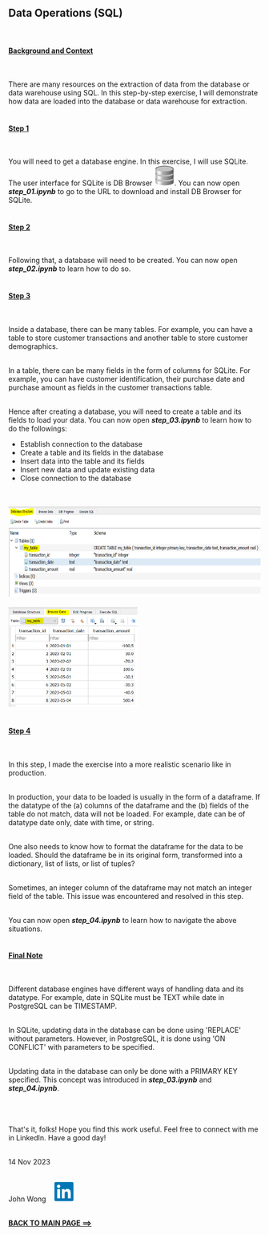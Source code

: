 ## **Data Operations (SQL)**
<br>

#### <u>**Background and Context**</u>
<br>

There are many resources on the extraction of data from the database or data warehouse using SQL. In this step-by-step exercise, I will demonstrate how data are loaded into the database or data warehouse for extraction.
<br>
<br>

#### <u>**Step 1**</u>
<br>

You will need to get a database engine. In this exercise, I will use SQLite. The user interface for SQLite is DB Browser <img src='db_browser.svg' height='40'>. You can now open ***step_01.ipynb*** to go to the URL to download and install DB Browser for SQLite.
<br>
<br>

#### <u>**Step 2**</u>
<br>

Following that, a database will need to be created. You can now open ***step_02.ipynb*** to learn how to do so.
<br>
<br>

#### <u>**Step 3**</u>
<br>

Inside a database, there can be many tables. For example, you can have a table to store customer transactions and another table to store customer demographics.
<br>
<br>

In a table, there can be many fields in the form of columns for SQLite. For example, you can have customer identification, their purchase date and purchase amount as fields in the customer transactions table.
<br>
<br>

Hence after creating a database, you will need to create a table and its fields to load your data. You can now open ***step_03.ipynb*** to learn how to do the followings:
* Establish connection to the database
* Create a table and its fields in the database
* Insert data into the table and its fields
* Insert new data and update existing data
* Close connection to the database
<br>
<br>

<img src='step_03a.PNG' height='180'>
<br>
<br>

<img src='step_03b.PNG' height='200'>
<br>
<br>

#### <u>**Step 4**</u>
<br>

In this step, I made the exercise into a more realistic scenario like in production.
<br>
<br>

In production, your data to be loaded is usually in the form of a dataframe. If the datatype of the (a) columns of the dataframe and the (b) fields of the table do not match, data will not be loaded. For example, date can be of datatype date only, date with time, or string.
<br>
<br>

One also needs to know how to format the dataframe for the data to be loaded. Should the dataframe be in its original form, transformed into a dictionary, list of lists, or list of tuples?
<br>
<br>

Sometimes, an integer column of the dataframe may not match an integer field of the table. This issue was encountered and resolved in this step.
<br>
<br>

You can now open ***step_04.ipynb*** to learn how to navigate the above situations.
<br>
<br>

#### <u>**Final Note**</u>
<br>

Different database engines have different ways of handling data and its datatype. For example, date in SQLite must be TEXT while date in PostgreSQL can be TIMESTAMP.
<br>
<br>

In SQLite, updating data in the database can be done using 'REPLACE' without parameters. However, in PostgreSQL, it is done using 'ON CONFLICT' with parameters to be specified.
<br>
<br>

Updating data in the database can only be done with a PRIMARY KEY specified. This concept was introduced in ***step_03.ipynb*** and ***step_04.ipynb***.
<br>
<br>
<br>
<br>

That's it, folks! Hope you find this work useful. Feel free to connect with me in LinkedIn. Have a good day!
<br>
<br>

14 Nov 2023
<br>
<br>

John Wong &nbsp;&nbsp; [<img src='linkedin.png' height="40">](https://www.linkedin.com/in/wongchikeongjohn)
<br>
<br>

**[BACK TO MAIN PAGE ==>](https://github.com/johnwck/my_da_ds_work/tree/master)**
<br>
